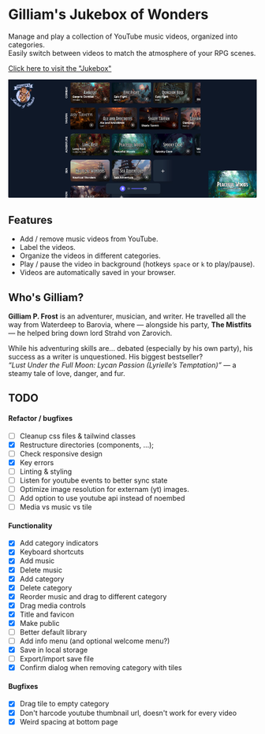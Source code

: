 # Gilliam's Jukebox of Wonders
Manage and play a collection of YouTube music videos, organized into categories.<br>
Easily switch between videos to match the atmosphere of your RPG scenes.

[Click here to visit the "Jukebox"](https://brammeerten.github.io/gilliams-jukebox-of-wonders/)

![screenshot](./resources/screenshot-1.png)

## Features
* Add / remove music videos from YouTube.
* Label the videos.
* Organize the videos in different categories.
* Play / pause the video in background (hotkeys `space` or `k` to play/pause).
* Videos are automatically saved in your browser.

## Who's Gilliam?
**Gilliam P. Frost** is an adventurer, musician, and writer.
He travelled all the way from Waterdeep to Barovia, where — alongside his party, **The Mistfits** — he helped bring down lord Strahd von Zarovich.

While his adventuring skills are... debated (especially by his own party), his success as a writer is unquestioned. His biggest bestseller?<br>
_“Lust Under the Full Moon: Lycan Passion (Lyrielle’s Temptation)”_ —  a steamy tale of love, danger, and fur.

## TODO
#### Refactor / bugfixes
* [ ] Cleanup css files & tailwind classes
* [x] Restructure directories (components, ...);
* [ ] Check responsive design
* [x] Key errors
* [ ] Linting & styling
* [ ] Listen for youtube events to better sync state
* [ ] Optimize image resolution for externam (yt) images.
* [ ] Add option to use youtube api instead of noembed
* [ ] Media vs music vs tile

#### Functionality
* [x] Add category indicators
* [x] Keyboard shortcuts
* [x] Add music
* [x] Delete music
* [x] Add category
* [x] Delete category
* [x] Reorder music and drag to different category
* [x] Drag media controls
* [x] Title and favicon
* [x] Make public
* [ ] Better default library
* [ ] Add info menu (and optional welcome menu?)
* [x] Save in local storage
* [ ] Export/import save file
* [x] Confirm dialog when removing category with tiles

#### Bugfixes
* [x] Drag tile to empty category
* [x] Don't harcode youtube thumbnail url, doesn't work for every video
* [x] Weird spacing at bottom page
